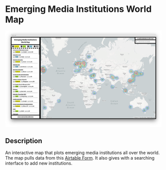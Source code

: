 # Emerging Media Institutions World Map
![cover](./img/cover.png)

## Description
An interactive map that plots emerging media institutions all over the world. The map pulls data from this [Airtable Form](https://airtable.com/shr2pwOMlZS4YT8Sl). It also gives with a searching interface to add new institutions.

